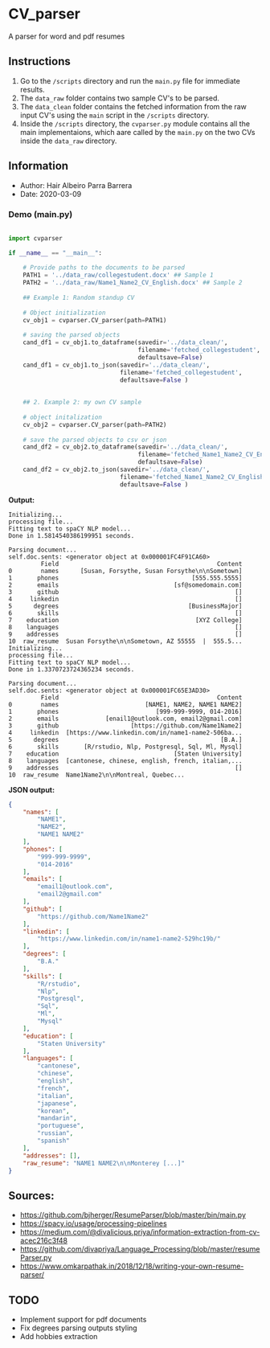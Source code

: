 # CV_parser
A parser for word and pdf resumes

## Instructions 
1) Go to the `/scripts` directory and run the  `main.py` file for immediate results. 
2) The `data_raw` folder contains two sample CV's to be parsed. 
3) The `data_clean` folder contains the fetched information from the raw input CV's using the `main` script in the `/scripts` directory.
4) Inside the `/scripts` directory, the `cvparser.py` module contains all the main implementaions, which aare called by the `main.py` on the two CVs inside the `data_raw` directory. 

## Information 
- Author: Hair Albeiro Parra Barrera 
- Date: 2020-03-09


### Demo (main.py) 

```python 

import cvparser

if __name__ == "__main__": 
    
    # Provide paths to the documents to be parsed 
    PATH1 = '../data_raw/collegestudent.docx' ## Sample 1
    PATH2 = '../data_raw/Name1_Name2_CV_English.docx' ## Sample 2 
    
    ## Example 1: Random standup CV
    
    # Object initialization 
    cv_obj1 = cvparser.CV_parser(path=PATH1) 
    
    # saving the parsed objects 
    cand_df1 = cv_obj1.to_dataframe(savedir='../data_clean/', 
                                    filename='fetched_collegestudent',
                                    defaultsave=False) 
    cand_df1 = cv_obj1.to_json(savedir='../data_clean/', 
                               filename='fetched_collegestudent', 
                               defaultsave=False ) 
    
    
    ## 2. Example 2: my own CV sample
    
    # object initalization 
    cv_obj2 = cvparser.CV_parser(path=PATH2) 
    
    # save the parsed objects to csv or json 
    cand_df2 = cv_obj2.to_dataframe(savedir='../data_clean/', 
                                    filename='fetched_Name1_Name2_CV_English',
                                    defaultsave=False) 
    cand_df2 = cv_obj2.to_json(savedir='../data_clean/', 
                               filename='fetched_Name1_Name2_CV_English', 
                               defaultsave=False )

```
**Output:** 

```
Initializing...
processing file...
Fitting text to spaCY NLP model...
Done in 1.5814540386199951 seconds.

Parsing document...
self.doc.sents: <generator object at 0x000001FC4F91CA60>
         Field                                            Content
0        names      [Susan, Forsythe, Susan Forsythe\n\nSometown]
1       phones                                     [555.555.5555]
2       emails                                [sf@somedomain.com]
3       github                                                 []
4     linkedin                                                 []
5      degrees                                    [BusinessMajor]
6       skills                                                 []
7    education                                      [XYZ College]
8    languages                                                 []
9    addresses                                                 []
10  raw_resume  Susan Forsythe\n\nSometown, AZ 55555  |  555.5...
Initializing...
processing file...
Fitting text to spaCY NLP model...
Done in 1.3370723724365234 seconds.

Parsing document...
self.doc.sents: <generator object at 0x000001FC65E3AD30>
         Field                                            Content
0        names                        [NAME1, NAME2, NAME1 NAME2]
1       phones                           [999-999-9999, 014-2016]
2       emails             [enail1@outlook.com, email2@gmail.com]
3       github                    [https://github.com/Name1Name2]
4     linkedin  [https://www.linkedin.com/in/name1-name2-506ba...
5      degrees                                             [B.A.]
6       skills       [R/rstudio, Nlp, Postgresql, Sql, Ml, Mysql]
7    education                                [Staten University]
8    languages  [cantonese, chinese, english, french, italian,...
9    addresses                                                 []
10  raw_resume  Name1Name2\n\nMontreal, Quebec...
```

**JSON output:** 
```json
{
    "names": [
        "NAME1",
        "NAME2",
        "NAME1 NAME2"
    ],
    "phones": [
        "999-999-9999",
        "014-2016"
    ],
    "emails": [
        "email1@outlook.com",
        "email2@gmail.com"
    ],
    "github": [
        "https://github.com/Name1Name2"
    ],
    "linkedin": [
        "https://www.linkedin.com/in/name1-name2-529hc19b/"
    ],
    "degrees": [
        "B.A."
    ],
    "skills": [
        "R/rstudio",
        "Nlp",
        "Postgresql",
        "Sql",
        "Ml",
        "Mysql"
    ],
    "education": [
        "Staten University"
    ],
    "languages": [
        "cantonese",
        "chinese",
        "english",
        "french",
        "italian",
        "japanese",
        "korean",
        "mandarin",
        "portuguese",
        "russian",
        "spanish"
    ],
    "addresses": [],
    "raw_resume": "NAME1 NAME2\n\nMonterey [...]"
}
```

## Sources: 
- https://github.com/bjherger/ResumeParser/blob/master/bin/main.py 
- https://spacy.io/usage/processing-pipelines 
- https://medium.com/@divalicious.priya/information-extraction-from-cv-acec216c3f48 
- https://github.com/divapriya/Language_Processing/blob/master/resumeParser.py
- https://www.omkarpathak.in/2018/12/18/writing-your-own-resume-parser/ 

## TODO 
- Implement support for pdf documents
- Fix degrees parsing outputs styling
- Add hobbies extraction 
